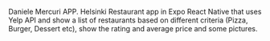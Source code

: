 Daniele Mercuri APP. Helsinki Restaurant app in Expo React Native that uses Yelp API and show a list of restaurants based on different criteria (Pizza, Burger, Dessert etc), show the rating and average price and some pictures.

